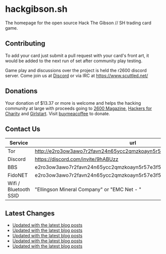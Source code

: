 # hackgibson.sh
The homepage for the open source Hack The Gibson // SH trading card game.


## Contributing

To add your card just submit a pull request with your card's front art, it would be added to the next run of set after community play testing.

Game play and discussions over the project is held the r2600 discord server. Come join us at [Discord](https://discord.com/invite/9hABUzz) or via IRC at https://www.scuttled.net/


## Donations

Your donation of $13.37 or more is welcome and helps the hacking community at large with proceeds going to [2600 Magazine](https://2600.com/), [Hackers for Charity](https://hackersforcharity.org) and [Girlstart](https://girlstart.org).  Visit [buymeacoffee](https://www.buymeacoffee.com/hackgibson.sh) to donate.


## Contact Us

Service | url
-|-
Tor | http://e2ro3ow3awo7r2favn24n65ycc2qmzkoayn5r57e3f56nvjwdcgg32ad.onion
Discord | https://discord.com/invite/9hABUzz
BBS | e2ro3ow3awo7r2favn24n65ycc2qmzkoayn5r57e3f56nvjwdcgg32ad.onion:23
FidoNET | e2ro3ow3awo7r2favn24n65ycc2qmzkoayn5r57e3f56nvjwdcgg32ad.onion:24554
Wifi / Bluetooth SSID | "Ellingson Mineral Company" or "EMC Net - <fidonet address>"

## Latest Changes
<!-- BLOG-POST-LIST:START -->
- [Updated with the latest blog posts](https://github.com/DFW2600/hackgibson.sh/commit/62cf4155b8c312d91a43d028969aa7f7cc3565a3)
- [Updated with the latest blog posts](https://github.com/DFW2600/hackgibson.sh/commit/26318144b9e404a0a15ebcf89c2d57b65781c92a)
- [Updated with the latest blog posts](https://github.com/DFW2600/hackgibson.sh/commit/0d0e957ccd6b49596469f2d9dc380c24b2e425f1)
- [Updated with the latest blog posts](https://github.com/DFW2600/hackgibson.sh/commit/dcf02eba55f60b954afca74c4747483aba75bb0c)
- [Updated with the latest blog posts](https://github.com/DFW2600/hackgibson.sh/commit/5fb9dd39ba35c376e14120c9dbf84050631d3c2b)
<!-- BLOG-POST-LIST:END -->
